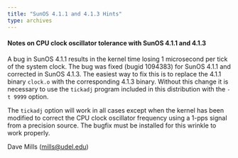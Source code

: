 ```yaml
---
title: "SunOS 4.1.1 and 4.1.3 Hints"
type: archives
---
```


#### Notes on CPU clock oscillator tolerance with SunOS 4.1.1 and 4.1.3

A bug in SunOS 4.1.1 results in the kernel time losing 1 microsecond per tick of the system clock. The bug was fixed (bugid 1094383) for SunOS 4.1.1 and corrected in SunOS 4.1.3. The easiest way to fix this
is to replace the 4.1.1 binary `clock.o` with the corresponding 4.1.3 binary. Without this change it is necessary to use the `tickadj` program included in this distribution with the `-t 9999` option.

The `tickadj` option will work in all cases except when the kernel has been modified to correct the CPU clock oscillator frequency using a 1-pps signal from a precision source. The bugfix must be installed for
this wrinkle to work properly.

Dave Mills (mills@udel.edu)